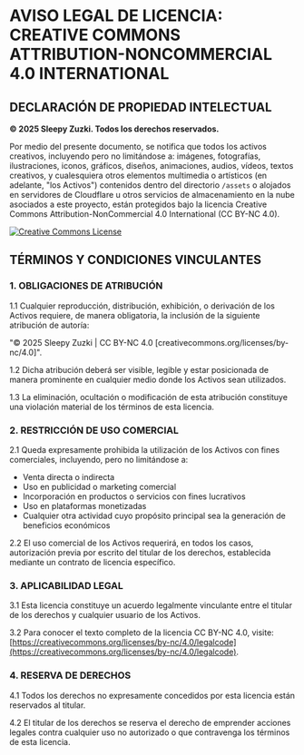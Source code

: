 # AVISO LEGAL DE LICENCIA: CREATIVE COMMONS ATTRIBUTION-NONCOMMERCIAL 4.0 INTERNATIONAL

## DECLARACIÓN DE PROPIEDAD INTELECTUAL

**© 2025 Sleepy Zuzki. Todos los derechos reservados.**

Por medio del presente documento, se notifica que todos los activos creativos, incluyendo pero no limitándose a: imágenes, fotografías, ilustraciones, iconos, gráficos, diseños, animaciones, audios, vídeos, textos creativos, y cualesquiera otros elementos multimedia o artísticos (en adelante, "los Activos") contenidos dentro del directorio `/assets` o alojados en servidores de Cloudflare u otros servicios de almacenamiento en la nube asociados a este proyecto, están protegidos bajo la licencia Creative Commons Attribution-NonCommercial 4.0 International (CC BY-NC 4.0).

[![Creative Commons License](https://i.creativecommons.org/l/by-nc/4.0/88x31.png)](https://creativecommons.org/licenses/by-nc/4.0/)

## TÉRMINOS Y CONDICIONES VINCULANTES

### 1. OBLIGACIONES DE ATRIBUCIÓN

1.1 Cualquier reproducción, distribución, exhibición, o derivación de los Activos requiere, de manera obligatoria, la inclusión de la siguiente atribución de autoría:

"© 2025 Sleepy Zuzki | CC BY-NC 4.0 [creativecommons.org/licenses/by-nc/4.0]".

1.2 Dicha atribución deberá ser visible, legible y estar posicionada de manera prominente en cualquier medio donde los Activos sean utilizados.

1.3 La eliminación, ocultación o modificación de esta atribución constituye una violación material de los términos de esta licencia.

### 2. RESTRICCIÓN DE USO COMERCIAL

2.1 Queda expresamente prohibida la utilización de los Activos con fines comerciales, incluyendo, pero no limitándose a:
   - Venta directa o indirecta
   - Uso en publicidad o marketing comercial
   - Incorporación en productos o servicios con fines lucrativos
   - Uso en plataformas monetizadas
   - Cualquier otra actividad cuyo propósito principal sea la generación de beneficios económicos

2.2 El uso comercial de los Activos requerirá, en todos los casos, autorización previa por escrito del titular de los derechos, establecida mediante un contrato de licencia específico.

### 3. APLICABILIDAD LEGAL

3.1 Esta licencia constituye un acuerdo legalmente vinculante entre el titular de los derechos y cualquier usuario de los Activos.

3.2 Para conocer el texto completo de la licencia CC BY-NC 4.0, visite: [https://creativecommons.org/licenses/by-nc/4.0/legalcode](https://creativecommons.org/licenses/by-nc/4.0/legalcode).

### 4. RESERVA DE DERECHOS

4.1 Todos los derechos no expresamente concedidos por esta licencia están reservados al titular.

4.2 El titular de los derechos se reserva el derecho de emprender acciones legales contra cualquier uso no autorizado o que contravenga los términos de esta licencia.
